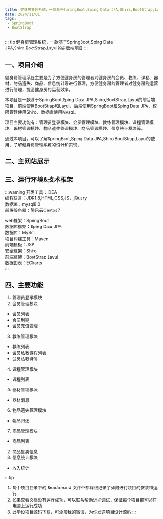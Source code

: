```yaml
---
title: 健身房管理系统，一款基于SpringBoot,Sping Data JPA,Shiro,BootStrap,Layui的前后端项目
date: 2024/11/01
tags:
 - SpringBoot
 - BootStrap
---
```


::: tip
健身房管理系统，一款基于SpringBoot,Sping Data JPA,Shiro,BootStrap,Layui的前后端项目
::: 

## 一、项目介绍
健身房管理系统主要是为了方便健身房的管理者对健身房的会员、教练、课程、器材、物品遗失、商品、信息统计等进行管理，方便健身房的管理者对健身房的运营进行管理，提高健身房的运营效率。  

本项目是一款基于SpringBoot,Sping Data JPA,Shiro,BootStrap,Layui的前后端项目，前端使用BootStrap和Layui，后端使用SpringBoot和Sping Data JPA，权限管理使用Shiro，数据库使用Mysql。 

项目主要功能有：管理员登录模块、会员管理模块、教练管理模块、课程管理模块、器材管理模块、物品遗失管理模块、商品管理模块、信息统计模块等。    

通过本项目，可以了解SpringBoot,Sping Data JPA,Shiro,BootStrap,Layui的使用，了解健身房管理系统的设计和实现。

## 二、主网站展示

<Swiper :items="['https://img.liugezhou.online/bishe/jianshen/login.png','https://img.liugezhou.online/bishe/jianshen/index1.png','https://img.liugezhou.online/bishe/jianshen/index2.png','https://img.liugezhou.online/bishe/jianshen/index3.png','https://img.liugezhou.online/bishe/jianshen/index4.png','https://img.liugezhou.online/bishe/jianshen/index6.png','https://img.liugezhou.online/bishe/jianshen/index7.png','https://img.liugezhou.online/bishe/jianshen/index8.png','https://img.liugezhou.online/bishe/jianshen/index9.png','https://img.liugezhou.online/bishe/jianshen/index10.png','https://img.liugezhou.online/bishe/jianshen/index11.png','https://img.liugezhou.online/bishe/jianshen/index11.png']"/>

## 三、运行环境&技术框架
:::warning
开发工具：IDEA    
编程语言：JDK1.8,HTML,CSS,JS，jQuery    
数据库：mysql8.0    
部署服务器：腾讯云Centos7   

web框架：SpringBoot   
数据库框架：Sping Data JPA      
数据库：MySql     
项目构建工具：Maven     
前端模板：JSP   
安全框架：Shiro     
前端框架：BootStrap,Layui     
数据图表：ECharts     
:::

## 四、主要功能
1. 管理员登录模块
2. 会员管理模块
  - 会员列表
  - 会员到期
  - 会员充值管理
3. 教练管理模块
  - 教练列表
  - 会员私教课程列表
  - 会员私教详情
4. 课程管理模块
  - 课程列表
5. 器材管理模块
  - 器材消息
6. 物品遗失管理模块
  - 物品归还
7. 商品管理模块
  - 商品列表
  2. 商品售卖信息
8. 信息统计模块
  - 收入统计


:::tip
1. 每个项目目录下的 Readme.md 文件中都详细记录了如何进行项目的安装和运行
2. 如果查看文档没有运行成功，可以联系帮助远程调试，保证每个项目都可以在电脑上运行成功
3. 此毕设项目源码下载，可添加[我的微信](https://jsd.cdn.zzko.cn/gh/liugezhou/picx-images-hosting@master/bishe/liugezhou.webp)，为你发送项目设计源码
:::